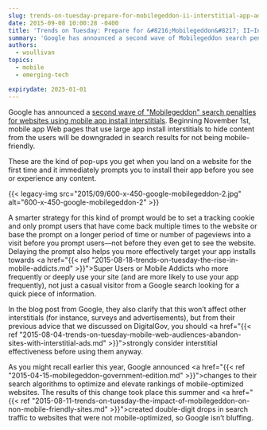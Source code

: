 ```yaml
---
slug: trends-on-tuesday-prepare-for-mobilegeddon-ii-interstitial-app-ads
date: 2015-09-08 10:00:28 -0400
title: 'Trends on Tuesday: Prepare for &#8216;Mobilegeddon&#8217; II—Interstitial App Ads'
summary: 'Google has announced a second wave of Mobilegeddon search penalties for websites using mobile app install interstitials.'
authors:
  - wsullivan
topics:
  - mobile
  - emerging-tech

expirydate: 2025-01-01
---
```


Google has announced a [second wave of "Mobilegeddon" search penalties for websites using mobile app install interstitials](http://searchengineland.com/library/google/google-mobile-friendly-update). Beginning November 1st, mobile app Web pages that use large app install interstitials to hide content from the users will be downgraded in search results for not being mobile-friendly.

These are the kind of pop-ups you get when you land on a website for the first time and it immediately prompts you to install their app before you see or experience any content.

{{< legacy-img src="2015/09/600-x-450-google-mobilegeddon-2.jpg" alt="600-x-450-google-mobilegeddon-2" >}}

A smarter strategy for this kind of prompt would be to set a tracking cookie and only prompt users that have come back multiple times to the website or base the prompt on a longer period of time or number of pageviews into a visit before you prompt users—not before they even get to see the website. Delaying the prompt also helps you more effectively target your app installs towards <a href="{{< ref "2015-08-18-trends-on-tuesday-the-rise-in-mobile-addicts.md" >}}">Super Users or Mobile Addicts who more frequently or deeply use your site</a> (and are more likely to use your app frequently), not just a casual visitor from a Google search looking for a quick piece of information.
  
In the blog post from Google, they also clarify that this won’t affect other interstitials (for instance, surveys and advertisements), but from their previous advice that we discussed on DigitalGov, you should <a href="{{< ref "2015-08-04-trends-on-tuesday-mobile-web-audiences-abandon-sites-with-interstitial-ads.md" >}}">strongly consider interstitial effectiveness before using them</a> anyway.

As you might recall earlier this year, Google announced <a href="{{< ref "2015-04-15-mobilegeddon-government-edition.md" >}}">changes to their search algorithms to optimize and elevate rankings of mobile-optimized websites</a>. The results of this change took place this summer and <a href="{{< ref "2015-08-11-trends-on-tuesday-the-impact-of-mobilegeddon-on-non-mobile-friendly-sites.md" >}}">created double-digit drops in search traffic to websites that were not mobile-optimized</a>, so Google isn&#8217;t bluffing.
